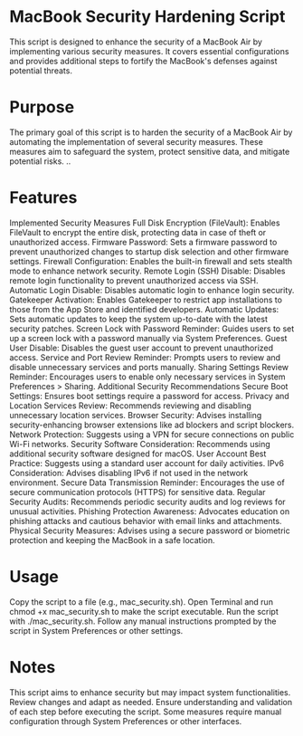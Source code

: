 # MacBook Security Hardening Script
This script is designed to enhance the security of a MacBook Air by implementing various security measures. It covers essential configurations and provides additional steps to fortify the MacBook's defenses against potential threats.

# Purpose
The primary goal of this script is to harden the security of a MacBook Air by automating the implementation of several security measures. These measures aim to safeguard the system, protect sensitive data, and mitigate potential risks.
..
# Features
Implemented Security Measures
Full Disk Encryption (FileVault): Enables FileVault to encrypt the entire disk, protecting data in case of theft or unauthorized access.
Firmware Password: Sets a firmware password to prevent unauthorized changes to startup disk selection and other firmware settings.
Firewall Configuration: Enables the built-in firewall and sets stealth mode to enhance network security.
Remote Login (SSH) Disable: Disables remote login functionality to prevent unauthorized access via SSH.
Automatic Login Disable: Disables automatic login to enhance login security.
Gatekeeper Activation: Enables Gatekeeper to restrict app installations to those from the App Store and identified developers.
Automatic Updates: Sets automatic updates to keep the system up-to-date with the latest security patches.
Screen Lock with Password Reminder: Guides users to set up a screen lock with a password manually via System Preferences.
Guest User Disable: Disables the guest user account to prevent unauthorized access.
Service and Port Review Reminder: Prompts users to review and disable unnecessary services and ports manually.
Sharing Settings Review Reminder: Encourages users to enable only necessary services in System Preferences > Sharing.
Additional Security Recommendations
Secure Boot Settings: Ensures boot settings require a password for access.
Privacy and Location Services Review: Recommends reviewing and disabling unnecessary location services.
Browser Security: Advises installing security-enhancing browser extensions like ad blockers and script blockers.
Network Protection: Suggests using a VPN for secure connections on public Wi-Fi networks.
Security Software Consideration: Recommends using additional security software designed for macOS.
User Account Best Practice: Suggests using a standard user account for daily activities.
IPv6 Consideration: Advises disabling IPv6 if not used in the network environment.
Secure Data Transmission Reminder: Encourages the use of secure communication protocols (HTTPS) for sensitive data.
Regular Security Audits: Recommends periodic security audits and log reviews for unusual activities.
Phishing Protection Awareness: Advocates education on phishing attacks and cautious behavior with email links and attachments.
Physical Security Measures: Advises using a secure password or biometric protection and keeping the MacBook in a safe location.

# Usage
Copy the script to a file (e.g., mac_security.sh).
Open Terminal and run chmod +x mac_security.sh to make the script executable.
Run the script with ./mac_security.sh.
Follow any manual instructions prompted by the script in System Preferences or other settings.

# Notes
This script aims to enhance security but may impact system functionalities. Review changes and adapt as needed.
Ensure understanding and validation of each step before executing the script.
Some measures require manual configuration through System Preferences or other interfaces.
